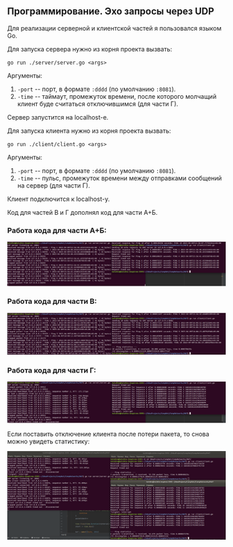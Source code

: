 ## Программирование. Эхо запросы через UDP

Для реализации серверной и клиентской частей я пользовался языком Go.

Для запуска сервера нужно из корня проекта вызвать:

```angular2html
go run ./server/server.go <args>
```
Аргументы:
1) ```-port``` -- порт, в формате ```:dddd``` (по умолчанию ```:8081```).
2) ```-time``` -- таймаут, промежуток времени, после которого молчащий клиент буде считаться 
отключившимся (для части Г).

Сервер запустится на localhost-е.

Для запуска клиента нужно из корня проекта вызвать:

```angular2html
go run ./client/client.go <args>
```
Аргументы:
1) ```-port``` -- порт, в формате ```:dddd``` (по умолчанию ```:8081```).
2) ```-time``` -- пульс, промежуток времени между отправками сообщений на сервер (для части Г).

Клиент подключится к localhost-у.

Код для частей В и Г дополнял код для части А+Б.

### Работа кода для части А+Б:

![image](pictures/1.png)

### Работа кода для части В:

![image](pictures/2.png)

### Работа кода для части Г:

![image](pictures/3.png)

Если поставить отключение клиента после потери пакета, то снова можно увидеть статистику:

![image](pictures/4.png)